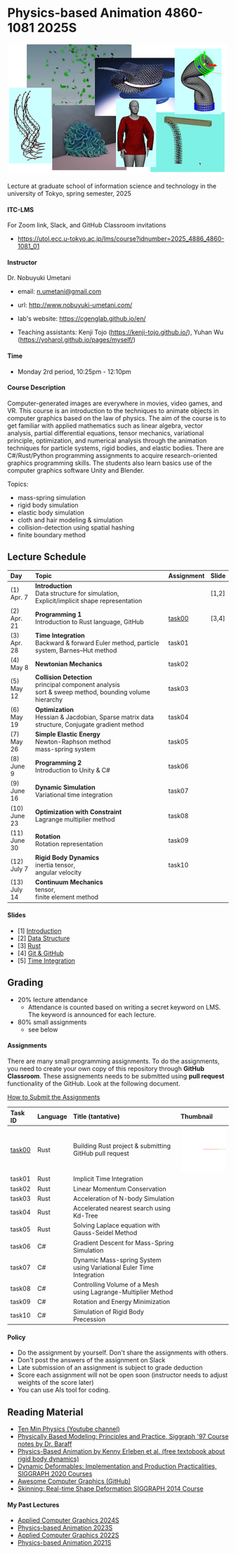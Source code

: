 # Physics-based Animation 4860-1081 2025S

![teaser](doc/rep_image.png)

Lecture at graduate school of information science and technology in the university of Tokyo, spring semester, 2025

#### ITC-LMS 

For Zoom link, Slack, and GitHub Classroom invitations

- https://utol.ecc.u-tokyo.ac.jp/lms/course?idnumber=2025_4886_4860-1081_01

#### Instructor
Dr. Nobuyuki Umetani 
- email: n.umetani@gmail.com
- url: http://www.nobuyuki-umetani.com/
- lab's website: https://cgenglab.github.io/en/

- Teaching assistants: Kenji Tojo (https://kenji-tojo.github.io/), Yuhan Wu (https://yoharol.github.io/pages/myself/)

#### Time
- Monday 2rd period, 10:25pm - 12:10pm

#### Course Description

Computer-generated images are everywhere in movies, video games, and VR. This course is an introduction to the techniques to animate objects in computer graphics based on the law of physics. The aim of the course is to get familiar with applied mathematics such as linear algebra, vector analysis, partial differential equations, tensor mechanics, variational principle, optimization, and numerical analysis through the animation techniques for particle systems, rigid bodies, and elastic bodies. There are C#/Rust/Python programming assignments to acquire research-oriented graphics programming skills. The students also learn basics use of the computer graphics software Unity and Blender.

Topics:
- mass-spring simulation
- rigid body simulation
- elastic body simulation
- cloth and hair modeling & simulation
- collision-detection using spatial hashing
- finite boundary method



## Lecture Schedule

| Day | Topic | Assignment | Slide |
|:----|:---|:---|-----|
| (1)<br> Apr. 7 | **Introduction**<br>Data structure for simulation, Explicit/implicit shape representation | | [1,2] |
| (2)<br> Apr. 21 | **Programming 1**<br>Introduction to Rust language, GitHub | [task00](task00) | [3,4] |
| (3)<br> Apr. 28 | **Time Integration**<br>Backward & forward Euler method, particle system, Barnes–Hut method | task01 | |
| (4)<br> May 8 | **Newtonian Mechanics**<br/>| task02 | |
| (5)<br> May 12 | **Collision Detection**<br/>principal component analysis<br>sort & sweep method, bounding volume hierarchy<br> | task03 | |
| (6)<br> May 19 | **Optimization**<br>Hessian & Jacdobian, Sparse matrix data structure, Conjugate gradient method | task04 | |
| (7)<br> May 26 | **Simple Elastic Energy**<br/>Newton-Raphson method<br>mass-spring system | task05 | |
| (8)<br> June 9 | **Programming 2**<br>Introduction to Unity & C# | task06 | |
| (9)<br> June 16 | **Dynamic Simulation**<br/>Variational time integration | task07 | |
| (10)<br> June 23 | **Optimization with Constraint**<br/> Lagrange multiplier method | task08 | |
| (11)<br> June 30 | **Rotation**<br>Rotation representation | task09 | |
| (12)<br> July 7 | **Rigid Body Dynamics** <br/>inertia tensor, <br/>angular velocity | task10 | |
| (13)<br> July 14 | **Continuum Mechanics**<br> tensor,<br> finite element method |  | |

#### Slides

- [1] [Introduction](http://nobuyuki-umetani.com/pba2025s/introduction.pdf)
- [2] [Data Structure](http://nobuyuki-umetani.com/pba2025s/data_structure.pdf)
- [3] [Rust](http://nobuyuki-umetani.com/pba2025s/rust.pdf)
- [4] [Git & GitHub](http://nobuyuki-umetani.com/pba2025s/git_wo_link.pdf) 
- [5] [Time Integration](http://nobuyuki-umetani.com/pba2025s/time_integration.pdf)


## Grading

- 20% lecture attendance
  - Attendance is counted based on writing a secret keyword on LMS. The keyword is announced for each lecture.  
- 80% small assignments
  - see below

#### Assignments

There are many small programming assignments. To do the assignments, you need to create your own copy of this repository through **GitHub Classroom**.  These assignements needs to be submitted using **pull request** functionality of the GitHub. Look at the following document. 

[How to Submit the Assignments](doc/submit.md)

| Task ID | Language | Title (tantative) | Thumbnail |
| :--- | :--- | :--------------------------- | :----------------------------------------- |
| [task00](task00) | Rust | Building Rust project & submitting GitHub pull request | ![](task00/thumbnail.gif) |
| task01 | Rust | Implicit Time Integration    | |
| task02 | Rust | Linear Momentum Conservation | |
| task03 | Rust | Acceleration of N-body Simulation | |
| task04 | Rust | Accelerated nearest search using Kd-Tree |  |
| task05 | Rust | Solving Laplace equation with Gauss-Seidel Method | |
| task06 | C# | Gradient Descent for Mass-Spring Simulation | |
| task07 | C# | Dynamic Mass-spring System using Variational Euler Time Integration | |
| task08 | C# | Controlling Volume of a Mesh using Lagrange-Multiplier Method |  |
| task09 | C# | Rotation and Energy Minimization | |
| task10 | C# | Simulation of Rigid Body Precession | |


#### Policy

- Do the assignment by yourself. Don't share the assignments with others.
- Don't post the answers of the assignment on Slack 
- Late submission of an assignment is subject to grade deduction
- Score each assignment will not be open soon (instructor needs to adjust weights of the score later)
- You can use AIs tool for coding.



## Reading Material

- [Ten Min Physics (Youtube channel)](https://www.youtube.com/@TenMinutePhysics/videos)
- [Physically Based Modeling: Principles and Practice, Siggraph '97 Course notes by Dr. Baraff](http://www.cs.cmu.edu/~baraff/sigcourse/index.html)
- [Physics-Based Animation  by Kenny Erleben et al. (free textobook about rigid body dynamics)](https://iphys.wordpress.com/2020/01/12/free-textbook-physics-based-animation/)
- [Dynamic Deformables: Implementation and Production Practicalities, SIGGRAPH 2020 Courses](http://www.tkim.graphics/DYNAMIC_DEFORMABLES/)
- [Awesome Computer Graphics (GitHub)](https://github.com/luisnts/awesome-computer-graphics)
- [Skinning: Real-time Shape Deformation SIGGRAPH 2014 Course](https://skinning.org/)


#### My Past Lectures
- [Applied Computer Graphics 2024S](https://github.com/nobuyuki83/Applied_Computer_Graphics_2024S)
- [Physics-based Animation 2023S](https://github.com/nobuyuki83/Physics-based_Animation_2023S)
- [Applied Computer Graphics 2022S](https://github.com/nobuyuki83/Applied_Computer_Graphics_2022S)
- [Physics-based Animation 2021S](https://github.com/nobuyuki83/Physics-based_Animation_2021S)
